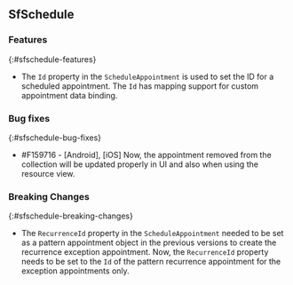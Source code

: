 ## SfSchedule

### Features
{:#sfschedule-features}

* The `Id` property in the `ScheduleAppointment` is used to set the ID for a scheduled appointment. The `Id` has mapping support for custom appointment data binding. 

### Bug fixes
{:#sfschedule-bug-fixes}

* \#F159716 - [Android], [iOS] Now, the appointment removed from the collection will be updated properly in UI and also when using the resource view.

### Breaking Changes
{:#sfschedule-breaking-changes}

* The `RecurrenceId` property in the `ScheduleAppointment` needed to be set as a pattern appointment object in the previous versions to create the recurrence exception appointment. Now, the `RecurrenceId` property needs to be set to the `Id` of the pattern recurrence appointment for the exception appointments only.